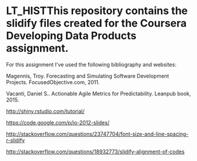 # LT_HISTThis repository contains the slidify files created for the Coursera Developing Data Products assignment.

For this assignment I've used the following bibliography and websites:

Magennis, Troy. Forecasting and Simulating Software Development Projects. FocusedObjective.com, 2011.

Vacanti, Daniel S.. Actionable Agile Metrics for Predictability. Leanpub book, 2015.

http://shiny.rstudio.com/tutorial/

https://code.google.com/p/io-2012-slides/

http://stackoverflow.com/questions/23747704/font-size-and-line-spacing-r-slidify

http://stackoverflow.com/questions/18932773/slidify-alignment-of-codes
